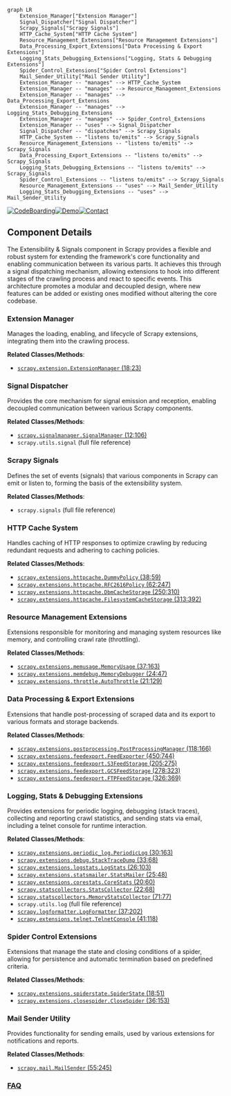 ```mermaid
graph LR
    Extension_Manager["Extension Manager"]
    Signal_Dispatcher["Signal Dispatcher"]
    Scrapy_Signals["Scrapy Signals"]
    HTTP_Cache_System["HTTP Cache System"]
    Resource_Management_Extensions["Resource Management Extensions"]
    Data_Processing_Export_Extensions["Data Processing & Export Extensions"]
    Logging_Stats_Debugging_Extensions["Logging, Stats & Debugging Extensions"]
    Spider_Control_Extensions["Spider Control Extensions"]
    Mail_Sender_Utility["Mail Sender Utility"]
    Extension_Manager -- "manages" --> HTTP_Cache_System
    Extension_Manager -- "manages" --> Resource_Management_Extensions
    Extension_Manager -- "manages" --> Data_Processing_Export_Extensions
    Extension_Manager -- "manages" --> Logging_Stats_Debugging_Extensions
    Extension_Manager -- "manages" --> Spider_Control_Extensions
    Extension_Manager -- "uses" --> Signal_Dispatcher
    Signal_Dispatcher -- "dispatches" --> Scrapy_Signals
    HTTP_Cache_System -- "listens to/emits" --> Scrapy_Signals
    Resource_Management_Extensions -- "listens to/emits" --> Scrapy_Signals
    Data_Processing_Export_Extensions -- "listens to/emits" --> Scrapy_Signals
    Logging_Stats_Debugging_Extensions -- "listens to/emits" --> Scrapy_Signals
    Spider_Control_Extensions -- "listens to/emits" --> Scrapy_Signals
    Resource_Management_Extensions -- "uses" --> Mail_Sender_Utility
    Logging_Stats_Debugging_Extensions -- "uses" --> Mail_Sender_Utility
```
[![CodeBoarding](https://img.shields.io/badge/Generated%20by-CodeBoarding-9cf?style=flat-square)](https://github.com/CodeBoarding/CodeBoarding)[![Demo](https://img.shields.io/badge/Try%20our-Demo-blue?style=flat-square)](https://www.codeboarding.org/demo)[![Contact](https://img.shields.io/badge/Contact%20us%20-%20contact@codeboarding.org-lightgrey?style=flat-square)](mailto:contact@codeboarding.org)

## Component Details

The Extensibility & Signals component in Scrapy provides a flexible and robust system for extending the framework's core functionality and enabling communication between its various parts. It achieves this through a signal dispatching mechanism, allowing extensions to hook into different stages of the crawling process and react to specific events. This architecture promotes a modular and decoupled design, where new features can be added or existing ones modified without altering the core codebase.

### Extension Manager
Manages the loading, enabling, and lifecycle of Scrapy extensions, integrating them into the crawling process.


**Related Classes/Methods**:

- <a href="https://github.com/scrapy/scrapy/blob/master/scrapy/extension.py#L18-L23" target="_blank" rel="noopener noreferrer">`scrapy.extension.ExtensionManager` (18:23)</a>


### Signal Dispatcher
Provides the core mechanism for signal emission and reception, enabling decoupled communication between various Scrapy components.


**Related Classes/Methods**:

- <a href="https://github.com/scrapy/scrapy/blob/master/scrapy/signalmanager.py#L12-L106" target="_blank" rel="noopener noreferrer">`scrapy.signalmanager.SignalManager` (12:106)</a>
- `scrapy.utils.signal` (full file reference)


### Scrapy Signals
Defines the set of events (signals) that various components in Scrapy can emit or listen to, forming the basis of the extensibility system.


**Related Classes/Methods**:

- `scrapy.signals` (full file reference)


### HTTP Cache System
Handles caching of HTTP responses to optimize crawling by reducing redundant requests and adhering to caching policies.


**Related Classes/Methods**:

- <a href="https://github.com/scrapy/scrapy/blob/master/scrapy/extensions/httpcache.py#L38-L59" target="_blank" rel="noopener noreferrer">`scrapy.extensions.httpcache.DummyPolicy` (38:59)</a>
- <a href="https://github.com/scrapy/scrapy/blob/master/scrapy/extensions/httpcache.py#L62-L247" target="_blank" rel="noopener noreferrer">`scrapy.extensions.httpcache.RFC2616Policy` (62:247)</a>
- <a href="https://github.com/scrapy/scrapy/blob/master/scrapy/extensions/httpcache.py#L250-L310" target="_blank" rel="noopener noreferrer">`scrapy.extensions.httpcache.DbmCacheStorage` (250:310)</a>
- <a href="https://github.com/scrapy/scrapy/blob/master/scrapy/extensions/httpcache.py#L313-L392" target="_blank" rel="noopener noreferrer">`scrapy.extensions.httpcache.FilesystemCacheStorage` (313:392)</a>


### Resource Management Extensions
Extensions responsible for monitoring and managing system resources like memory, and controlling crawl rate (throttling).


**Related Classes/Methods**:

- <a href="https://github.com/scrapy/scrapy/blob/master/scrapy/extensions/memusage.py#L37-L163" target="_blank" rel="noopener noreferrer">`scrapy.extensions.memusage.MemoryUsage` (37:163)</a>
- <a href="https://github.com/scrapy/scrapy/blob/master/scrapy/extensions/memdebug.py#L24-L47" target="_blank" rel="noopener noreferrer">`scrapy.extensions.memdebug.MemoryDebugger` (24:47)</a>
- <a href="https://github.com/scrapy/scrapy/blob/master/scrapy/extensions/throttle.py#L21-L129" target="_blank" rel="noopener noreferrer">`scrapy.extensions.throttle.AutoThrottle` (21:129)</a>


### Data Processing & Export Extensions
Extensions that handle post-processing of scraped data and its export to various formats and storage backends.


**Related Classes/Methods**:

- <a href="https://github.com/scrapy/scrapy/blob/master/scrapy/extensions/postprocessing.py#L118-L166" target="_blank" rel="noopener noreferrer">`scrapy.extensions.postprocessing.PostProcessingManager` (118:166)</a>
- <a href="https://github.com/scrapy/scrapy/blob/master/scrapy/extensions/feedexport.py#L450-L744" target="_blank" rel="noopener noreferrer">`scrapy.extensions.feedexport.FeedExporter` (450:744)</a>
- <a href="https://github.com/scrapy/scrapy/blob/master/scrapy/extensions/feedexport.py#L205-L275" target="_blank" rel="noopener noreferrer">`scrapy.extensions.feedexport.S3FeedStorage` (205:275)</a>
- <a href="https://github.com/scrapy/scrapy/blob/master/scrapy/extensions/feedexport.py#L278-L323" target="_blank" rel="noopener noreferrer">`scrapy.extensions.feedexport.GCSFeedStorage` (278:323)</a>
- <a href="https://github.com/scrapy/scrapy/blob/master/scrapy/extensions/feedexport.py#L326-L369" target="_blank" rel="noopener noreferrer">`scrapy.extensions.feedexport.FTPFeedStorage` (326:369)</a>


### Logging, Stats & Debugging Extensions
Provides extensions for periodic logging, debugging (stack traces), collecting and reporting crawl statistics, and sending stats via email, including a telnet console for runtime interaction.


**Related Classes/Methods**:

- <a href="https://github.com/scrapy/scrapy/blob/master/scrapy/extensions/periodic_log.py#L30-L163" target="_blank" rel="noopener noreferrer">`scrapy.extensions.periodic_log.PeriodicLog` (30:163)</a>
- <a href="https://github.com/scrapy/scrapy/blob/master/scrapy/extensions/debug.py#L33-L68" target="_blank" rel="noopener noreferrer">`scrapy.extensions.debug.StackTraceDump` (33:68)</a>
- <a href="https://github.com/scrapy/scrapy/blob/master/scrapy/extensions/logstats.py#L26-L103" target="_blank" rel="noopener noreferrer">`scrapy.extensions.logstats.LogStats` (26:103)</a>
- <a href="https://github.com/scrapy/scrapy/blob/master/scrapy/extensions/statsmailer.py#L25-L48" target="_blank" rel="noopener noreferrer">`scrapy.extensions.statsmailer.StatsMailer` (25:48)</a>
- <a href="https://github.com/scrapy/scrapy/blob/master/scrapy/extensions/corestats.py#L20-L60" target="_blank" rel="noopener noreferrer">`scrapy.extensions.corestats.CoreStats` (20:60)</a>
- <a href="https://github.com/scrapy/scrapy/blob/master/scrapy/statscollectors.py#L22-L68" target="_blank" rel="noopener noreferrer">`scrapy.statscollectors.StatsCollector` (22:68)</a>
- <a href="https://github.com/scrapy/scrapy/blob/master/scrapy/statscollectors.py#L71-L77" target="_blank" rel="noopener noreferrer">`scrapy.statscollectors.MemoryStatsCollector` (71:77)</a>
- `scrapy.utils.log` (full file reference)
- <a href="https://github.com/scrapy/scrapy/blob/master/scrapy/logformatter.py#L37-L202" target="_blank" rel="noopener noreferrer">`scrapy.logformatter.LogFormatter` (37:202)</a>
- <a href="https://github.com/scrapy/scrapy/blob/master/scrapy/extensions/telnet.py#L41-L118" target="_blank" rel="noopener noreferrer">`scrapy.extensions.telnet.TelnetConsole` (41:118)</a>


### Spider Control Extensions
Extensions that manage the state and closing conditions of a spider, allowing for persistence and automatic termination based on predefined criteria.


**Related Classes/Methods**:

- <a href="https://github.com/scrapy/scrapy/blob/master/scrapy/extensions/spiderstate.py#L18-L51" target="_blank" rel="noopener noreferrer">`scrapy.extensions.spiderstate.SpiderState` (18:51)</a>
- <a href="https://github.com/scrapy/scrapy/blob/master/scrapy/extensions/closespider.py#L36-L153" target="_blank" rel="noopener noreferrer">`scrapy.extensions.closespider.CloseSpider` (36:153)</a>


### Mail Sender Utility
Provides functionality for sending emails, used by various extensions for notifications and reports.


**Related Classes/Methods**:

- <a href="https://github.com/scrapy/scrapy/blob/master/scrapy/mail.py#L55-L245" target="_blank" rel="noopener noreferrer">`scrapy.mail.MailSender` (55:245)</a>




### [FAQ](https://github.com/CodeBoarding/GeneratedOnBoardings/tree/main?tab=readme-ov-file#faq)